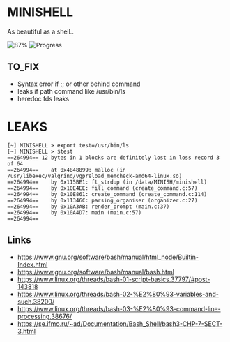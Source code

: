 # MINISHELL

As beautiful as a shell..

![87%](https://progress-bar.dev/93)
![Progress](https://progress-bar.dev/425/?title=Tester&scale=473&width=100)

## TO_FIX
- Syntax error if ;; or other behind command
- leaks if path command like /usr/bin/ls
- heredoc fds leaks

# LEAKS

```
[~] MINISHELL > export test=/usr/bin/ls
[~] MINISHELL > $test
==264994== 12 bytes in 1 blocks are definitely lost in loss record 3 of 64
==264994==    at 0x4848899: malloc (in /usr/libexec/valgrind/vgpreload_memcheck-amd64-linux.so)
==264994==    by 0x115BE1: ft_strdup (in /data/MINISH/minishell)
==264994==    by 0x10E4EE: fill_command (create_command.c:57)
==264994==    by 0x10E861: create_command (create_command.c:114)
==264994==    by 0x11346C: parsing_organiser (organizer.c:27)
==264994==    by 0x10A3AB: render_prompt (main.c:37)
==264994==    by 0x10A4D7: main (main.c:57)
==264994== 
```




## Links 

- https://www.gnu.org/software/bash/manual/html_node/Builtin-Index.html
- https://www.gnu.org/software/bash/manual/bash.html
- https://www.linux.org/threads/bash-01-script-basics.37797/#post-143818
- https://www.linux.org/threads/bash-02-%E2%80%93-variables-and-such.38200/
- https://www.linux.org/threads/bash-03-%E2%80%93-command-line-processing.38676/
- https://se.ifmo.ru/~ad/Documentation/Bash_Shell/bash3-CHP-7-SECT-3.html